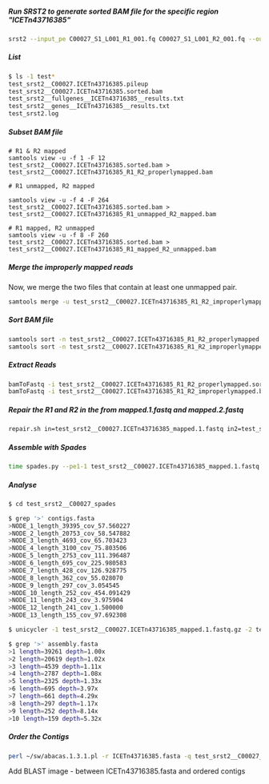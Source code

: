##### Run SRST2 to generate sorted BAM file for the specific region "ICETn43716385"

```bash
srst2 --input_pe C00027_S1_L001_R1_001.fq C00027_S1_L001_R2_001.fq --output test_srst2 --log --gene_db ICETn43716385.fasta --threads 64
```
##### List 

``` bash
$ ls -1 test*
test_srst2__C00027.ICETn43716385.pileup
test_srst2__C00027.ICETn43716385.sorted.bam
test_srst2__fullgenes__ICETn43716385__results.txt
test_srst2__genes__ICETn43716385__results.txt
test_srst2.log
```

##### Subset BAM file

```
# R1 & R2 mapped
samtools view -u -f 1 -F 12 test_srst2__C00027.ICETn43716385.sorted.bam > test_srst2__C00027.ICETn43716385_R1_R2_properlymapped.bam

# R1 unmapped, R2 mapped

samtools view -u -f 4 -F 264 test_srst2__C00027.ICETn43716385.sorted.bam > test_srst2__C00027.ICETn43716385_R1_unmapped_R2_mapped.bam

# R1 mapped, R2 unmapped
samtools view -u -f 8 -F 260 test_srst2__C00027.ICETn43716385.sorted.bam > test_srst2__C00027.ICETn43716385_R1_mapped_R2_unmapped.bam
```
##### Merge the improperly mapped reads

Now, we merge the two files that contain at least one unmapped pair.

```bash
samtools merge -u test_srst2__C00027.ICETn43716385_R1_R2_improperlymapped.bam test_srst2__C00027.ICETn43716385_R1_unmapped_R2_mapped.bam test_srst2__C00027.ICETn43716385_R1_mapped_R2_unmapped.bam 
```
##### Sort BAM file

```bash
samtools sort -n test_srst2__C00027.ICETn43716385_R1_R2_properlymapped.bam test_srst2__C00027.ICETn43716385_R1_R2_properlymapped.sorted
samtools sort -n test_srst2__C00027.ICETn43716385_R1_R2_improperlymapped.bam test_srst2__C00027.ICETn43716385_R1_R2_improperlymapped.sorted
```
##### Extract Reads

```bash
bamToFastq -i test_srst2__C00027.ICETn43716385_R1_R2_properlymapped.sorted.bam -fq test_srst2__C00027.ICETn43716385_mapped.1.fastq -fq2 test_srst2__C00027.ICETn43716385_mapped.2.fastq 
bamToFastq -i test_srst2__C00027.ICETn43716385_R1_R2_improperlymapped.bam -fq test_srst2__C00027.ICETn43716385_unmapped.1.fastq -fq2 test_srst2__C00027.ICETn43716385_unmapped.2.fastq 
```

##### Repair the R1 and R2 in the from mapped.1.fastq and mapped.2.fastq

```bash
repair.sh in=test_srst2__C00027.ICETn43716385_mapped.1.fastq in2=test_srst2__C00027.ICETn43716385_mapped.2.fastq out=test_srst2__C00027.ICETn43716385_mapped.1.fastq.gz out2=test_srst2__C00027.ICETn43716385_mapped.2.fastq.gz repair
```

##### Assemble with Spades

```bash
time spades.py --pe1-1 test_srst2__C00027.ICETn43716385_mapped.1.fastq.gz --pe1-2 test_srst2__C00027.ICETn43716385_mapped.2.fastq.gz -o test_srst2__C00027_spades --careful -t 48 >>log_spades
```

##### Analyse
```bash
$ cd test_srst2__C00027_spades

$ grep '>' contigs.fasta
>NODE_1_length_39395_cov_57.560227
>NODE_2_length_20753_cov_58.547882
>NODE_3_length_4693_cov_65.703423
>NODE_4_length_3100_cov_75.803506
>NODE_5_length_2753_cov_111.396487
>NODE_6_length_695_cov_225.980583
>NODE_7_length_428_cov_126.928775
>NODE_8_length_362_cov_55.028070
>NODE_9_length_297_cov_3.054545
>NODE_10_length_252_cov_454.091429
>NODE_11_length_243_cov_3.975904
>NODE_12_length_241_cov_1.500000
>NODE_13_length_155_cov_97.692308

$ unicycler -1 test_srst2__C00027.ICETn43716385_mapped.1.fastq.gz -2 test_srst2__C00027.ICETn43716385_mapped.2.fastq.gz -o test_srst2__C00027_unicycler

$ grep '>' assembly.fasta
>1 length=39261 depth=1.00x
>2 length=20619 depth=1.02x
>3 length=4539 depth=1.11x
>4 length=2787 depth=1.08x
>5 length=2325 depth=1.33x
>6 length=695 depth=3.97x
>7 length=661 depth=4.29x
>8 length=297 depth=1.17x
>9 length=252 depth=8.14x
>10 length=159 depth=5.32x
```

##### Order the Contigs

```bash
perl ~/sw/abacas.1.3.1.pl -r ICETn43716385.fasta -q test_srst2__C00027_spades/contigs.fasta -p nucmer
```

Add BLAST image - between ICETn43716385.fasta and ordered contigs


